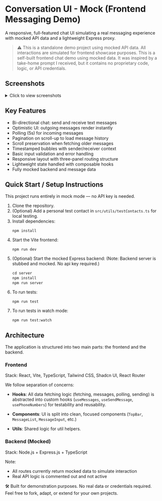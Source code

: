# Conversation UI - Mock (Frontend Messaging Demo)

A responsive, full-featured chat UI simulating a real messaging experience with mocked API data and a lightweight Express proxy.

> ⚠️ This is a standalone demo project using mocked API data. All interactions are simulated for frontend showcase purposes. This is a self-built frontend chat demo using mocked data. It was inspired by a take-home prompt I received, but it contains no proprietary code, logic, or API credentials.



## Screenshots

<details>

<summary>Click to view screenshots</summary>

![alt text](image.png)
![alt text](image-1.png)
![alt text](image-2.png)
![alt text](image-3.png)
![alt text](image-4.png)

</details>

## Key Features

- Bi-directional chat: send and receive text messages
- Optimistic UI: outgoing messages render instantly
- Polling (5s) for incoming messages
- Pagination on scroll-up to load message history
- Scroll preservation when fetching older messages
- Timestamped bubbles with sender/receiver context
- Basic input validation and error handling
- Responsive layout with three-panel routing structure
- Lightweight state handled with composable hooks
- Fully mocked backend and message data

## Quick Start / Setup Instructions

This project runs entirely in mock mode — no API key is needed.

1. Clone the repository.
2. (Optional) Add a personal test contact in `src/utils/testContacts.ts` for local testing.
3. Install dependencies:
   ```
   npm install
   ```
4. Start the Vite frontend:
   ```
   npm run dev
   ```
5. (Optional) Start the mocked Express backend: (Note: Backend server is stubbed and mocked. No api key required.)
   ```
   cd server
   npm install
   npm run server
   ```
6. To run tests:
   ```
   npm run test
   ```
7. To run tests in watch mode:
   ```
   npm run test:watch
   ```

## Architecture

The application is structured into two main parts: the frontend and the backend.

### Frontend

Stack: React, Vite, TypeScript, Tailwind CSS, Shadcn UI, React Router

We follow separation of concerns:

- **Hooks**: All data fetching logic (fetching, messages, polling, sending) is abstracted into custom hooks (`useMessages`, `useSendMessage`, `usePhoneNumbers`) for testability and reusability.

- **Components**: UI is split into clean, focused components (`TopBar`, `MessageList`, `MessageInput`, etc.)

- **Utils**: Shared logic for util helpers.

### Backend (Mocked)

Stack: Node.js + Express.js + TypeScript

Note:

- All routes currently return mocked data to simulate interaction
- Real API logic is commented out and not active

🛠️ Built for demonstration purposes. No real data or credentials required.  
Feel free to fork, adapt, or extend for your own projects.
